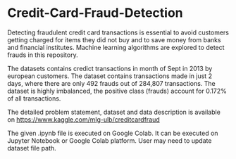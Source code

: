 # Credit-Card-Fraud-Detection
Detecting fraudulent credit card transactions is essential to avoid customers getting charged for items they did not buy and to save money from banks and financial institutes. 
Machine learning algorithms are explored to detect frauds in this repository.

The datasets contains credict transactions in month of Sept in 2013 by european customers. 
The dataset contains transactions made in just 2 days, where there are only 492 frauds out of 284,807 transactions. 
The dataset is highly imbalanced, the positive class (frauds) account for 0.172% of all transactions.

The detailed problem statement, dataset and data description is available on https://www.kaggle.com/mlg-ulb/creditcardfraud

The given .ipynb file is executed on Google Colab. It can be executed on Jupyter Notebook or Google Colab platform. User may need to update dataset file path.
